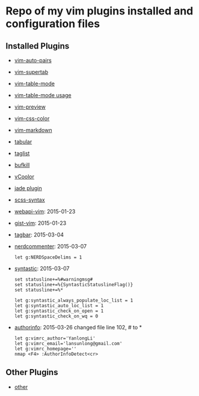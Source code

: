 
# Repo of my vim plugins installed and configuration files

## Installed Plugins

- [vim-auto-pairs][]
- [vim-supertab][]
- [vim-table-mode][]
- [vim-table-mode usage][vim tab-mode usage]
- [vim-preview][]
- [vim-css-color][]
- [vim-markdown][]
- [tabular][]
- [taglist][vim taglist]
- [bufkill][vim bufkill]
- [vCoolor][]
- [jade plugin][]
- [scss-syntax][]
- [webapi-vim][]: 2015-01-23
- [gist-vim][]: 2015-01-23
- [tagbar][]: 2015-03-04
- [nerdcommenter][]: 2015-03-07

	```
	let g:NERDSpaceDelims = 1
	```
- [syntastic][]: 2015-03-07

	```
	set statusline+=%#warningmsg#
	set statusline+=%{SyntasticStatuslineFlag()}
	set statusline+=%*

	let g:syntastic_always_populate_loc_list = 1
	let g:syntastic_auto_loc_list = 1
	let g:syntastic_check_on_open = 1
	let g:syntastic_check_on_wq = 0
	```
- [authorinfo][]: 2015-03-26
	changed file line 102, # to *
	```
	let g:vimrc_author='YanlongLi'
	let g:vimrc_email='lansunlong@gmail.com'
	let g:vimrc_homepage='' 
	nmap <F4> :AuthorInfoDetect<cr> 

	```

## Other Plugins

- [other][how to make vim good ide]




[jade plugin]: https://github.com/digitaltoad/vim-jade
[vim-table-mode]: https://github.com/dhruvasagar/vim-table-mode
[vim-preview]: https://github.com/greyblake/vim-preview
[vim-auto-pairs]: https://github.com/jiangmiao/auto-pairs
[vim-supertab]: https://github.com/ervandew/supertab
[vCoolor]: https://github.com/KabbAmine/vCoolor.vim
[vim-css-color]: https://github.com/ap/vim-css-color
[vim tab-mode usage]: http://howiefh.github.io/2014/04/29/vim-table-mode/
[vim bufkill]: http://www.vim.org/scripts/script.php?script_id=1147
[vim taglist]: http://www.vim.org/scripts/script.php?script_id=273
[how to make vim good ide]: http://news.html5tricks.com/how-to-make-vim-good-ide.html
[vim-markdown]: https://github.com/plasticboy/vim-markdown
[tabular]: https://github.com/godlygeek/tabular
[scss-syntax]: https://github.com/cakebaker/scss-syntax.vim
[webapi-vim]: https://github.com/mattn/webapi-vim
[gist-vim]: https://github.com/mattn/gist-vim
[tagbar]: https://github.com/majutsushi/tagbar 
[nerdcommenter]: https://github.com/scrooloose/nerdcommenter
[syntastic]: https://github.com/scrooloose/syntastic#requirements
[authorinfo]: https://github.com/vim-scripts/AuthorInfo
